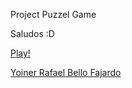 Project Puzzel Game

Saludos :D

[Play!](https://statuesque-bombolone-818d9e.netlify.app/)

[Yoiner Rafael Bello Fajardo](https://www.linkedin.com/in/yoinerbello/)
